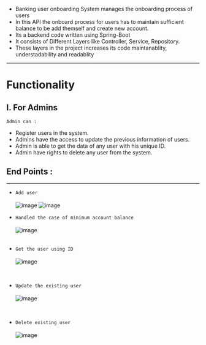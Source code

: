
* Banking user onboarding System manages the onboarding process of users
* In this API the onboard process for users has to maintain sufficient balance to be add themself and create new account.
* Its a backend code written using Spring-Boot
* It consists of Different Layers like Controller, Service, Repository.
* These layers in the project increases its code maintanablity, understadability and readablity

___

# Functionality

## I. For Admins
`Admin can : `
- Register users in the system.
- Admins have the access to update the previous information of users.
- Admin is able to get the data of any user with his unique ID.
- Admin have rights to delete any user from the system.

## End Points : 
___

- `Add user` <br> <br>
  ![image](https://github.com/Shantanu-pawar/Banking-User-Onboarding/assets/87530022/ef1020e1-a951-45dc-8e6e-cb68eb1410ff)
  ![image](https://github.com/Shantanu-pawar/Banking-User-Onboarding/assets/87530022/4fbe8d3d-36b4-4944-904c-4fb1e4b77985)

 

- `Handled the case of minimum account balance`  <br> <br>
  ![image](https://github.com/Shantanu-pawar/Banking-User-Onboarding/assets/87530022/f7942735-2c69-4257-bf2c-7334d2b57a45)
<br><br>

- `Get the user using ID`  <br> <br>
  ![image](https://github.com/Shantanu-pawar/Banking-User-Onboarding/assets/87530022/cdb2f4e2-6aab-458b-946c-2932810e0137)
<br>


- `Update the existing user`  <br> <br>
  ![image](https://github.com/Shantanu-pawar/Banking-User-Onboarding/assets/87530022/aac39fa1-8af6-45ab-9649-b90786b91000)
<br>


- `Delete existing user` <br><br>
  ![image](https://github.com/Shantanu-pawar/Banking-User-Onboarding/assets/87530022/eb963900-6ca9-4912-b980-bb6a47e16558)

  
